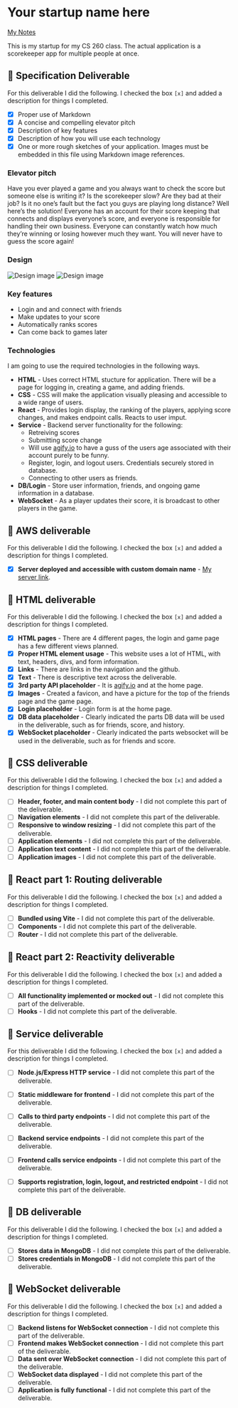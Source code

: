 # Your startup name here

[My Notes](notes.md)

This is my startup for my CS 260 class. The actual application is a scorekeeper app for multiple people at once.

## 🚀 Specification Deliverable

For this deliverable I did the following. I checked the box `[x]` and added a description for things I completed.

- [x] Proper use of Markdown
- [x] A concise and compelling elevator pitch
- [x] Description of key features
- [x] Description of how you will use each technology
- [x] One or more rough sketches of your application. Images must be embedded in this file using Markdown image references.

### Elevator pitch

Have you ever played a game and you always want to check the score but someone else is writing it? Is the scorekeeper slow? Are they bad at their job? Is it no one’s fault but the fact you guys are playing long distance? Well here’s the solution! Everyone has an account for their score keeping that connects and displays everyone’s score, and everyone is responsible for handling their own business. Everyone can constantly watch how much they’re winning or losing however much they want. You will never have to guess the score again!

### Design

![Design image](images/pitchDesign1.png)
![Design image](images/pitchDesign2.png)

### Key features

- Login and and connect with friends
- Make updates to your score
- Automatically ranks scores
- Can come back to games later

### Technologies

I am going to use the required technologies in the following ways.

- **HTML** - Uses correct HTML stucture for application. There will be a page for logging in, creating a game, and adding friends.
- **CSS** - CSS will make the application visually pleasing and accessible to a wide range of users.
- **React** - Provides login display, the ranking of the players, applying score changes, and makes endpoint calls. Reacts to user imput.
- **Service** - Backend server functionality for the following:
    - Retreiving scores
    - Submitting score change
    - Will use [agify.io](https://agify.io/) to have a guss of the users age associated with their account purely to be funny.
    - Register, login, and logout users. Credentials securely stored in database.
    - Connecting to other users as friends.
- **DB/Login** - Store user information, friends, and ongoing game information in a database.
- **WebSocket** - As a player updates their score, it is broadcast to other players in the game.

## 🚀 AWS deliverable

For this deliverable I did the following. I checked the box `[x]` and added a description for things I completed.

- [x] **Server deployed and accessible with custom domain name** - [My server link](https://scorekeep.click).

## 🚀 HTML deliverable

For this deliverable I did the following. I checked the box `[x]` and added a description for things I completed.

- [x] **HTML pages** - There are 4 different pages, the login and game page has a few different views planned.
- [x] **Proper HTML element usage** - This website uses a lot of HTML, with text, headers, divs, and form information.
- [x] **Links** - There are links in the navigation and the github.
- [x] **Text** - There is descriptive text across the deliverable.
- [x] **3rd party API placeholder** - It is [agify.io](https://agify.io/) and at the home page.
- [x] **Images** - Created a favicon, and have a picture for the top of the friends page and the game page.
- [x] **Login placeholder** - Login form is at the home page.
- [x] **DB data placeholder** - Clearly indicated the parts DB data will be used in the deliverable, such as for friends, score, and history.
- [x] **WebSocket placeholder** - Clearly indicated the parts websocket will be used in the deliverable, such as for friends and score.

## 🚀 CSS deliverable

For this deliverable I did the following. I checked the box `[x]` and added a description for things I completed.

- [ ] **Header, footer, and main content body** - I did not complete this part of the deliverable.
- [ ] **Navigation elements** - I did not complete this part of the deliverable.
- [ ] **Responsive to window resizing** - I did not complete this part of the deliverable.
- [ ] **Application elements** - I did not complete this part of the deliverable.
- [ ] **Application text content** - I did not complete this part of the deliverable.
- [ ] **Application images** - I did not complete this part of the deliverable.

## 🚀 React part 1: Routing deliverable

For this deliverable I did the following. I checked the box `[x]` and added a description for things I completed.

- [ ] **Bundled using Vite** - I did not complete this part of the deliverable.
- [ ] **Components** - I did not complete this part of the deliverable.
- [ ] **Router** - I did not complete this part of the deliverable.

## 🚀 React part 2: Reactivity deliverable

For this deliverable I did the following. I checked the box `[x]` and added a description for things I completed.

- [ ] **All functionality implemented or mocked out** - I did not complete this part of the deliverable.
- [ ] **Hooks** - I did not complete this part of the deliverable.

## 🚀 Service deliverable

For this deliverable I did the following. I checked the box `[x]` and added a description for things I completed.

- [ ] **Node.js/Express HTTP service** - I did not complete this part of the deliverable.
- [ ] **Static middleware for frontend** - I did not complete this part of the deliverable.
- [ ] **Calls to third party endpoints** - I did not complete this part of the deliverable.
- [ ] **Backend service endpoints** - I did not complete this part of the deliverable.
- [ ] **Frontend calls service endpoints** - I did not complete this part of the deliverable.
- [ ] **Supports registration, login, logout, and restricted endpoint** - I did not complete this part of the deliverable.


## 🚀 DB deliverable

For this deliverable I did the following. I checked the box `[x]` and added a description for things I completed.

- [ ] **Stores data in MongoDB** - I did not complete this part of the deliverable.
- [ ] **Stores credentials in MongoDB** - I did not complete this part of the deliverable.

## 🚀 WebSocket deliverable

For this deliverable I did the following. I checked the box `[x]` and added a description for things I completed.

- [ ] **Backend listens for WebSocket connection** - I did not complete this part of the deliverable.
- [ ] **Frontend makes WebSocket connection** - I did not complete this part of the deliverable.
- [ ] **Data sent over WebSocket connection** - I did not complete this part of the deliverable.
- [ ] **WebSocket data displayed** - I did not complete this part of the deliverable.
- [ ] **Application is fully functional** - I did not complete this part of the deliverable.
